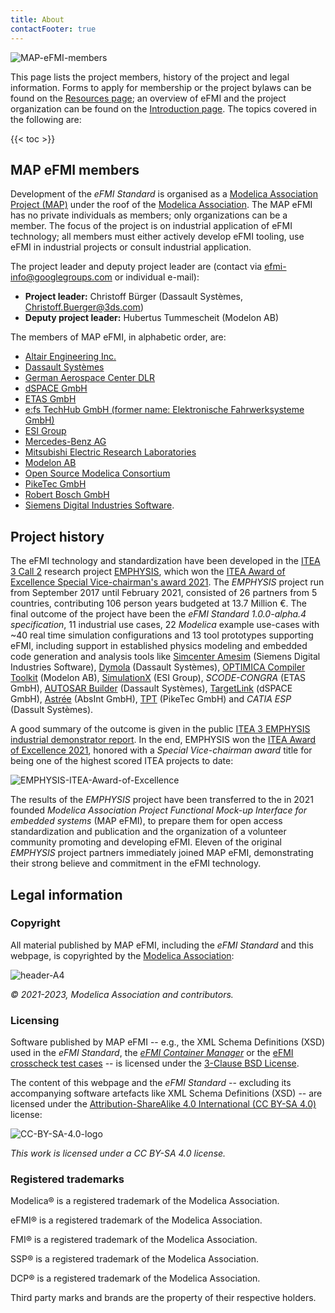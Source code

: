 ```yaml
---
title: About
contactFooter: true
---
```


![MAP-eFMI-members](/media/about/MAP-eFMI-members.png)

This page lists the project members, history of the project and legal information. Forms to apply for membership or the project bylaws can be found on the [Resources page](/resources/#project-organization); an overview of eFMI and the project organization can be found on the [Introduction page](/introduction/). The topics covered in the following are:

{{< toc >}}

## MAP eFMI members

Development of the _eFMI Standard_ is organised as a [Modelica Association Project (MAP)](https://modelica.org/projects.html) under the roof of the [Modelica Association](https://modelica.org/). The MAP eFMI has no private individuals as members; only organizations can be a member. The focus of the project is on industrial application of eFMI technology; all members must either actively develop eFMI tooling, use eFMI in industrial projects or consult industrial application.

The project leader and deputy project leader are (contact via efmi-info@googlegroups.com or individual e-mail):
 - **Project leader:** Christoff Bürger (Dassault Systèmes, Christoff.Buerger@3ds.com)
 - **Deputy project leader:** Hubertus Tummescheit (Modelon AB)

The members of MAP eFMI, in alphabetic order, are:
 - [Altair Engineering Inc.](https://altair.com/)
 - [Dassault Systèmes](https://www.3ds.com/)
 - [German Aerospace Center DLR](https://www.dlr.de/)
 - [dSPACE GmbH](https://www.dspace.com/)
 - [ETAS GmbH](https://www.etas.com/en/)
 - [e:fs TechHub GmbH (former name: Elektronische Fahrwerksysteme GmbH)](https://www.efs-auto.com/)
 - [ESI Group](https://www.esi-group.com/)
 - [Mercedes-Benz AG](https://www.mercedes-benz.com/)
 - [Mitsubishi Electric Research Laboratories](https://www.merl.com/)
 - [Modelon AB](https://www.modelon.com/)
 - [Open Source Modelica Consortium](https://openmodelica.org/home/consortium)
 - [PikeTec GmbH](https://piketec.com/)
 - [Robert Bosch GmbH](https://www.bosch.com/)
 - [Siemens Digital Industries Software](https://www.sw.siemens.com/).

## Project history

The eFMI technology and standardization have been developed in the [ITEA 3 Call 2](https://itea4.org/) research project [EMPHYSIS](https://itea4.org/project/emphysis.html), which won the [ITEA Award of Excellence Special Vice-chairman's award 2021](https://itea4.org/press-release/press-release-emphysis-the-missing-link-between-digital-simulation-and-embedded-software.html). The _EMPHYSIS_ project run from September 2017 until February 2021, consisted of 26 partners from 5 countries, contributing 106 person years budgeted at 13.7 Million €. The final outcome of the project have been the _eFMI Standard 1.0.0-alpha.4 specification_, 11 industrial use cases, 22 _Modelica_ example use-cases with ~40 real time simulation configurations and 13 tool prototypes supporting eFMI, including support in established physics modeling and embedded code generation and analysis tools like [Simcenter Amesim](https://plm.sw.siemens.com/en-US/simcenter/systems-simulation/amesim/) (Siemens Digital Industries Software), [Dymola](https://www.dymola.com/) (Dassault Systèmes), [OPTIMICA Compiler Toolkit](https://help.modelon.com/latest/reference/oct/) (Modelon AB), [SimulationX](https://www.esi-group.com/products/simulationx) (ESI Group), _SCODE-CONGRA_ (ETAS GmbH), [AUTOSAR Builder](https://www.3ds.com/products-services/catia/products/autosar-builder/) (Dassault Systèmes), [TargetLink](https://www.dspace.com/en/pub/home/products/sw/pcgs/targetlink.cfm) (dSPACE GmbH), [Astrée](https://www.absint.com/astree/index.htm) (AbsInt GmbH), [TPT](https://piketec.com/tpt/) (PikeTec GmbH) and _CATIA ESP_ (Dassult Systèmes).

A good summary of the outcome is given in the public [ITEA 3 EMPHYSIS industrial demonstrator report](/media/resources/emphysis-public-demonstrator-summary.pdf). In the end, EMPHYSIS won the [ITEA Award of Excellence 2021](https://itea4.org/press-release/press-release-emphysis-the-missing-link-between-digital-simulation-and-embedded-software.html), honored with a _Special Vice-chairman award_ title for being one of the highest scored ITEA projects to date:

![EMPHYSIS-ITEA-Award-of-Excellence](/media/about/EMPHYSIS-ITEA-Award-of-Excellence.png)

The results of the _EMPHYSIS_ project have been transferred to the in 2021 founded _Modelica Association Project Functional Mock-up Interface for embedded systems_ (MAP eFMI), to prepare them for open access standardization and publication and the organization of a volunteer community promoting and developing eFMI. Eleven of the original _EMPHYSIS_ project partners immediately joined MAP eFMI, demonstrating their strong believe and commitment in the eFMI technology.

## Legal information

### Copyright

All material published by MAP eFMI, including the _eFMI Standard_ and this webpage, is copyrighted by the [Modelica Association](https://modelica.org/):

![header-A4](/media/about/Modelica-Association-logo-403x192-150dpi.png)

_© 2021-2023, Modelica Association and contributors._

### Licensing

Software published by MAP eFMI -- e.g., the XML Schema Definitions (XSD) used in the _eFMI Standard_, the [_eFMI Container Manager_](https://github.com/modelica/efmi-containermanager) or the [eFMI crosscheck test cases](https://github.com/modelica/efmi-testcases) -- is licensed under the [3-Clause BSD License](https://opensource.org/license/bsd-3-clause/).

The content of this webpage and the _eFMI Standard_ -- excluding its accompanying software artefacts like XML Schema Definitions (XSD) -- are licensed under the [Attribution-ShareAlike 4.0 International (CC BY-SA 4.0)](https://creativecommons.org/licenses/by-sa/4.0/) license:

![CC-BY-SA-4.0-logo](/media/about/CC-BY-SA-4.0-logo-403x141-300dpi.png)

_This work is licensed under a CC BY-SA 4.0 license._

### Registered trademarks

Modelica® is a registered trademark of the Modelica Association.

eFMI® is a registered trademark of the Modelica Association.

FMI® is a registered trademark of the Modelica Association.

SSP® is a registered trademark of the Modelica Association.

DCP® is a registered trademark of the Modelica Association.

Third party marks and brands are the property of their respective holders.

